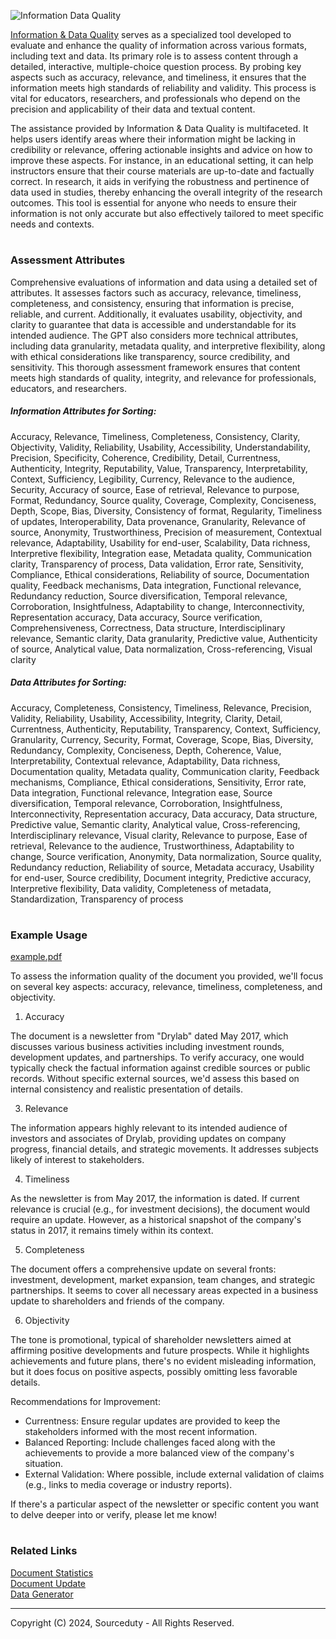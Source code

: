 ![Information   Data Quality](https://github.com/sourceduty/Information_Data_Quality/assets/123030236/ed92739e-0b71-4ca3-88ba-b8d314d696b2)

[Information & Data Quality](https://chat.openai.com/g/g-LdgV8RLVs-information-data-quality) serves as a specialized tool developed to evaluate and enhance the quality of information across various formats, including text and data. Its primary role is to assess content through a detailed, interactive, multiple-choice question process. By probing key aspects such as accuracy, relevance, and timeliness, it ensures that the information meets high standards of reliability and validity. This process is vital for educators, researchers, and professionals who depend on the precision and applicability of their data and textual content.

The assistance provided by Information & Data Quality is multifaceted. It helps users identify areas where their information might be lacking in credibility or relevance, offering actionable insights and advice on how to improve these aspects. For instance, in an educational setting, it can help instructors ensure that their course materials are up-to-date and factually correct. In research, it aids in verifying the robustness and pertinence of data used in studies, thereby enhancing the overall integrity of the research outcomes. This tool is essential for anyone who needs to ensure their information is not only accurate but also effectively tailored to meet specific needs and contexts.

#
### Assessment Attributes

Comprehensive evaluations of information and data using a detailed set of attributes. It assesses factors such as accuracy, relevance, timeliness, completeness, and consistency, ensuring that information is precise, reliable, and current. Additionally, it evaluates usability, objectivity, and clarity to guarantee that data is accessible and understandable for its intended audience. The GPT also considers more technical attributes, including data granularity, metadata quality, and interpretive flexibility, along with ethical considerations like transparency, source credibility, and sensitivity. This thorough assessment framework ensures that content meets high standards of quality, integrity, and relevance for professionals, educators, and researchers.

##### Information Attributes for Sorting:

Accuracy, Relevance, Timeliness, Completeness, Consistency, Clarity, Objectivity, Validity, Reliability, Usability, Accessibility, Understandability, Precision, Specificity, Coherence, Credibility, Detail, Currentness, Authenticity, Integrity, Reputability, Value, Transparency, Interpretability, Context, Sufficiency, Legibility, Currency, Relevance to the audience, Security, Accuracy of source, Ease of retrieval, Relevance to purpose, Format, Redundancy, Source quality, Coverage, Complexity, Conciseness, Depth, Scope, Bias, Diversity, Consistency of format, Regularity, Timeliness of updates, Interoperability, Data provenance, Granularity, Relevance of source, Anonymity, Trustworthiness, Precision of measurement, Contextual relevance, Adaptability, Usability for end-user, Scalability, Data richness, Interpretive flexibility, Integration ease, Metadata quality, Communication clarity, Transparency of process, Data validation, Error rate, Sensitivity, Compliance, Ethical considerations, Reliability of source, Documentation quality, Feedback mechanisms, Data integration, Functional relevance, Redundancy reduction, Source diversification, Temporal relevance, Corroboration, Insightfulness, Adaptability to change, Interconnectivity, Representation accuracy, Data accuracy, Source verification, Comprehensiveness, Correctness, Data structure, Interdisciplinary relevance, Semantic clarity, Data granularity, Predictive value, Authenticity of source, Analytical value, Data normalization, Cross-referencing, Visual clarity

##### Data Attributes for Sorting:

Accuracy, Completeness, Consistency, Timeliness, Relevance, Precision, Validity, Reliability, Usability, Accessibility, Integrity, Clarity, Detail, Currentness, Authenticity, Reputability, Transparency, Context, Sufficiency, Granularity, Currency, Security, Format, Coverage, Scope, Bias, Diversity, Redundancy, Complexity, Conciseness, Depth, Coherence, Value, Interpretability, Contextual relevance, Adaptability, Data richness, Documentation quality, Metadata quality, Communication clarity, Feedback mechanisms, Compliance, Ethical considerations, Sensitivity, Error rate, Data integration, Functional relevance, Integration ease, Source diversification, Temporal relevance, Corroboration, Insightfulness, Interconnectivity, Representation accuracy, Data accuracy, Data structure, Predictive value, Semantic clarity, Analytical value, Cross-referencing, Interdisciplinary relevance, Visual clarity, Relevance to purpose, Ease of retrieval, Relevance to the audience, Trustworthiness, Adaptability to change, Source verification, Anonymity, Data normalization, Source quality, Redundancy reduction, Reliability of source, Metadata accuracy, Usability for end-user, Source credibility, Document integrity, Predictive accuracy, Interpretive flexibility, Data validity, Completeness of metadata, Standardization, Transparency of process

#
### Example Usage

[example.pdf](https://github.com/sourceduty/Information_Data_Quality/files/15208412/example.pdf)

To assess the information quality of the document you provided, we'll focus on several key aspects: accuracy, relevance, timeliness, completeness, and objectivity.

1. Accuracy
   
The document is a newsletter from "Drylab" dated May 2017, which discusses various business activities including investment rounds, development updates, and partnerships. To verify accuracy, one would typically check the factual information against credible sources or public records. Without specific external sources, we'd assess this based on internal consistency and realistic presentation of details.

3. Relevance
   
The information appears highly relevant to its intended audience of investors and associates of Drylab, providing updates on company progress, financial details, and strategic movements. It addresses subjects likely of interest to stakeholders.

4. Timeliness
   
As the newsletter is from May 2017, the information is dated. If current relevance is crucial (e.g., for investment decisions), the document would require an update. However, as a historical snapshot of the company's status in 2017, it remains timely within its context.

5. Completeness
   
The document offers a comprehensive update on several fronts: investment, development, market expansion, team changes, and strategic partnerships. It seems to cover all necessary areas expected in a business update to shareholders and friends of the company.

6. Objectivity
   
The tone is promotional, typical of shareholder newsletters aimed at affirming positive developments and future prospects. While it highlights achievements and future plans, there's no evident misleading information, but it does focus on positive aspects, possibly omitting less favorable details.

Recommendations for Improvement:
- Currentness: Ensure regular updates are provided to keep the stakeholders informed with the most recent information.
- Balanced Reporting: Include challenges faced along with the achievements to provide a more balanced view of the company's situation.
- External Validation: Where possible, include external validation of claims (e.g., links to media coverage or industry reports).

If there's a particular aspect of the newsletter or specific content you want to delve deeper into or verify, please let me know!

#
### Related Links

[Document Statistics](https://github.com/sourceduty/Document_Statistics)
<br>
[Document Update](https://chat.openai.com/g/g-Gk3wDoqRU-document-update)
<br>
[Data Generator](https://github.com/sourceduty/Data_Generator)

***
Copyright (C) 2024, Sourceduty - All Rights Reserved.
